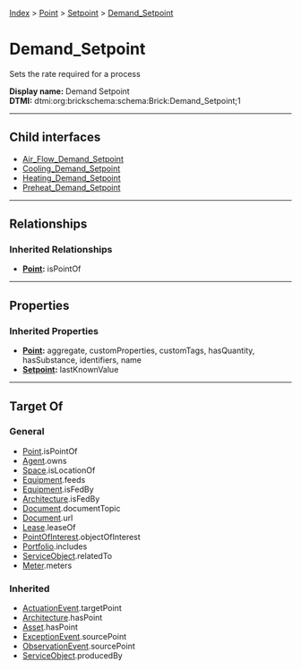 [Index](../../../index.md) > [Point](../../Point.md) > [Setpoint](../Setpoint.md) > [Demand_Setpoint](#)
# Demand_Setpoint

Sets the rate required for a process


**Display name:** Demand Setpoint<br />
**DTMI:** dtmi:org:brickschema:schema:Brick:Demand_Setpoint;1

---

## Child interfaces
* [Air_Flow_Demand_Setpoint](../Flow-/Air-/Air_Flow_Demand_Setpoint/Air_Flow_Demand_Setpoint.md)
* [Cooling_Demand_Setpoint](Cooling-.md)
* [Heating_Demand_Setpoint](Heating-.md)
* [Preheat_Demand_Setpoint](Preheat-.md)

---

## Relationships

### Inherited Relationships
* **[Point](../../Point.md):** isPointOf

---

## Properties

### Inherited Properties
* **[Point](../../Point.md):** aggregate, customProperties, customTags, hasQuantity, hasSubstance, identifiers, name
* **[Setpoint](../Setpoint.md):** lastKnownValue

---

## Target Of
### General
* [Point](../../Point.md).isPointOf
* [Agent](../../../Agent/Agent.md).owns
* [Space](../../../Space/Space.md).isLocationOf
* [Equipment](../../../Asset/Equipment/Equipment.md).feeds
* [Equipment](../../../Asset/Equipment/Equipment.md).isFedBy
* [Architecture](../../../Space/Architecture/Architecture.md).isFedBy
* [Document](../../../Information/Document/Document.md).documentTopic
* [Document](../../../Information/Document/Document.md).url
* [Lease](../../../Event/Lease.md).leaseOf
* [PointOfInterest](../../../Information/PointOfInterest.md).objectOfInterest
* [Portfolio](../../../Collection/Portfolio.md).includes
* [ServiceObject](../../../Information/ServiceObject/ServiceObject.md).relatedTo
* [Meter](../../../Asset/Equipment/Meter/Meter.md).meters
### Inherited
* [ActuationEvent](../../../Event/Point-/ActuationEvent.md).targetPoint
* [Architecture](../../../Space/Architecture/Architecture.md).hasPoint
* [Asset](../../../Asset/Asset.md).hasPoint
* [ExceptionEvent](../../../Event/Point-/ExceptionEvent.md).sourcePoint
* [ObservationEvent](../../../Event/Point-/ObservationEvent/ObservationEvent.md).sourcePoint
* [ServiceObject](../../../Information/ServiceObject/ServiceObject.md).producedBy
